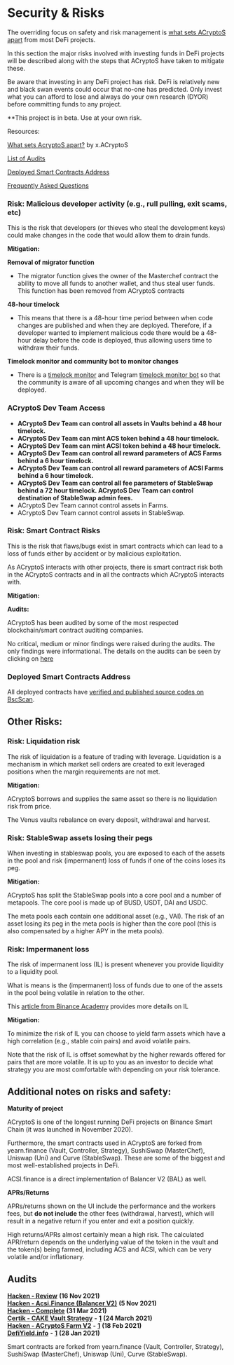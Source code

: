 # Security & Risks

The overriding focus on safety and risk management is [what sets ACryptoS apart](https://medium.com/acryptos/what-sets-acryptos-apart-d6345e2f5d7f) from most DeFi projects.

In this section the major risks involved with investing funds in DeFi projects will be described along with the steps that ACryptoS have taken to mitigate these.

Be aware that investing in any DeFi project has risk. DeFi is relatively new and black swan events could occur that no-one has predicted. Only invest what you can afford to lose and always do your own research (DYOR) before committing funds to any project.

\*\*This project is in beta. Use at your own risk.

Resources:

[What sets AcryptoS apart?](https://medium.com/acryptos/what-sets-acryptos-apart-d6345e2f5d7f) by x.ACryptoS

[List of Audits](security-and-risks.md#audits)

[Deployed Smart Contracts Address](security-and-risks.md#deployed-smart-contracts-address)

[Frequently Asked Questions](faq.md)

### Risk: Malicious developer activity (e.g., rull pulling, exit scams, etc)

This is the risk that developers (or thieves who steal the development keys) could make changes in the code that would allow them to drain funds.

**Mitigation:**

**Removal of migrator function**

* The migrator function gives the owner of the Masterchef contract the ability to move all funds to another wallet, and thus steal user funds. This function has been removed from ACryptoS contracts

**48-hour timelock**

* This means that there is a 48-hour time period between when code changes are published and when they are deployed. Therefore, if a developer wanted to implement malicious code there would be a 48-hour delay before the code is deployed, thus allowing users time to withdraw their funds.

**Timelock monitor and community bot to monitor changes**

* There is a [timelock monitor](https://unrekt.net/acryptos/timelock.html) and Telegram [timelock monitor bot](https://t.me/acryptos9/59652) so that the community is aware of all upcoming changes and when they will be deployed.

### ACryptoS Dev Team Access

* **ACryptoS Dev Team can control all assets in Vaults behind a 48 hour timelock.**
* **ACryptoS Dev Team can mint ACS token behind a 48 hour timelock.**
* **ACryptoS Dev Team can mint ACSI token behind a 48 hour timelock.**
* **ACryptoS Dev Team can control all reward parameters of ACS Farms behind a 6 hour timelock.**
* **ACryptoS Dev Team can control all reward parameters of ACSI Farms behind a 6 hour timelock.**
* **ACryptoS Dev Team can control all fee parameters of StableSwap behind a 72 hour timelock. ACryptoS Dev Team can control destination of StableSwap admin fees.**
* ACryptoS Dev Team cannot control assets in Farms.
* ACryptoS Dev Team cannot control assets in StableSwap.

### Risk: Smart Contract Risks

This is the risk that flaws/bugs exist in smart contracts which can lead to a loss of funds either by accident or by malicious exploitation.

As ACryptoS interacts with other projects, there is smart contract risk both in the ACryptoS contracts and in all the contracts which ACryptoS interacts with.

**Mitigation:**

**Audits:**

ACryptoS has been audited by some of the most respected blockchain/smart contract auditing companies.

No critical, medium or minor findings were raised during the audits. The only findings were informational. The details on the audits can be seen by clicking on [here](security-and-risks.md#audits)

### Deployed Smart Contracts Address

All deployed contracts have [verified and published source codes on BscScan](https://app.acryptos.com/contracts/).

## Other Risks:

### Risk: Liquidation risk

The risk of liquidation is a feature of trading with leverage. Liquidation is a mechanism in which market sell orders are created to exit leveraged positions when the margin requirements are not met.

**Mitigation:**

ACryptoS borrows and supplies the same asset so there is no liquidation risk from price.

The Venus vaults rebalance on every deposit, withdrawal and harvest.

### Risk: StableSwap assets losing their pegs

When investing in stableswap pools, you are exposed to each of the assets in the pool and risk (impermanent) loss of funds if one of the coins loses its peg.

**Mitigation:**

ACryptoS has split the StableSwap pools into a core pool and a number of metapools. The core pool is made up of BUSD, USDT, DAI and USDC.

The meta pools each contain one additional asset (e.g., VAI). The risk of an asset losing its peg in the meta pools is higher than the core pool (this is also compensated by a higher APY in the meta pools).

### Risk: Impermanent loss

The risk of impermanent loss (IL) is present whenever you provide liquidity to a liquidity pool.

What is means is the (impermanent) loss of funds due to one of the assets in the pool being volatile in relation to the other.

This [article from Binance Academy](https://academy.binance.com/en/articles/impermanent-loss-explained) provides more details on IL

**Mitigation:**

To minimize the risk of IL you can choose to yield farm assets which have a high correlation (e.g., stable coin pairs) and avoid volatile pairs.

Note that the risk of IL is offset somewhat by the higher rewards offered for pairs that are more volatile. It is up to you as an investor to decide what strategy you are most comfortable with depending on your risk tolerance.

## Additional notes on risks and safety:

**Maturity of project**

ACryptoS is one of the longest running DeFi projects on Binance Smart Chain (it was launched in November 2020).

Furthermore, the smart contracts used in ACryptoS are forked from yearn.finance (Vault, Controller, Strategy), SushiSwap (MasterChef), Uniswap (Uni) and Curve (StableSwap). These are some of the biggest and most well-established projects in DeFi.

ACSI.finance is a direct implementation of Balancer V2 (BAL) as well.

**APRs/Returns**

APRs/returns shown on the UI include the performance and the workers fees, but **do not include** the other fees (withdrawal, harvest), which will result in a negative return if you enter and exit a position quickly.

High returns/APRs almost certainly mean a high risk. The calculated APR/return depends on the underlying value of the token in the vault and the token(s) being farmed, including ACS and ACSI, which can be very volatile and/or inflationary.

## Audits

[**Hacken - Review**](https://github.com/acryptos/acryptos-protocol/blob/main/audits/20211116-Hacken-Review.pdf) **(16 Nov 2021)**\
[**Hacken - Acsi.Finance (Balancer V2)**](https://github.com/acryptos/acryptos-protocol/blob/main/audits/20211105-Hacken-AcsiFinance-BalancerV2.pdf) **(5 Nov 2021)**\
[**Hacken - Complete**](https://github.com/acryptos/acryptos-protocol/blob/main/audits/20210331-Hacken-Complete.pdf) **(31 Mar 2021)**\
[**Certik - CAKE Vault Strategy**](https://github.com/acryptos/acryptos-protocol/blob/main/audits/20210324-Certik-StrategyACryptoSCakeTokenTokenV2.pdf) **-** [**1**](https://www.certik.org/projects/acryptos) **(24 March 2021)**\
[**Hacken - ACryptoS Farm V2**](https://github.com/acryptos/acryptos-protocol/blob/main/audits/20210218-Hacken-ACryptoSFarmV2.pdf) **-** [**1**](https://hacken.io/wp-content/uploads/2021/02/20210218-Hacken-ACryptoSFarmV2.pdf) **(18 Feb 2021)**\
[**DefiYield.info**](https://github.com/acryptos/acryptos-protocol/blob/main/audits/20210128-defiyield.info.pdf) **-** [**1**](https://defiyield.info/assets/pdf/ACryptoS.pdf) **(28 Jan 2021)**

Smart contracts are forked from yearn.finance (Vault, Controller, Strategy), SushiSwap (MasterChef), Uniswap (Uni), Curve (StableSwap).
